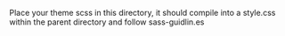 Place your theme scss in this directory, it should compile into a style.css within the parent directory and follow sass-guidlin.es